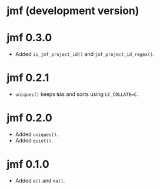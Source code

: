 # jmf (development version)

# jmf 0.3.0

* Added `is_jmf_project_id()` and `jmf_project_id_regex()`.

# jmf 0.2.1

* `uniques()` keeps `NA`s and sorts using `LC_COLLATE=C`.

# jmf 0.2.0

* Added `uniques()`.
* Added `quiet()`.

# jmf 0.1.0

* Added `a()` and `na()`.
